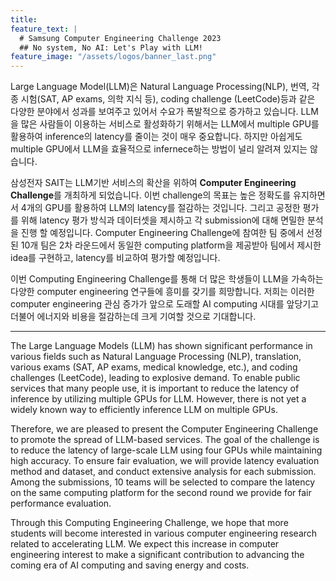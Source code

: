 ```yaml
---
title:
feature_text: |
  # Samsung Computer Engineering Challenge 2023
  ## No system, No AI: Let's Play with LLM!
feature_image: "/assets/logos/banner_last.png"
---
```


Large Language Model(LLM)은 Natural Language Processing(NLP), 번역, 각종 시험(SAT, AP exams, 의학 지식 등), coding challenge (LeetCode)등과 같은 다양한 분야에서 성과를 보여주고 있어서 수요가 폭발적으로 증가하고 있습니다. LLM을 많은 사람들이 이용하는 서비스로 활성화하기 위해서는 LLM에서 multiple GPU를 활용하여 inference의 latency를 줄이는 것이 매우 중요합니다. 하지만 아쉽게도 multiple GPU에서 LLM을 효율적으로 infernece하는 방법이 널리 알려져 있지는 않습니다.

삼성전자 SAIT는 LLM기반 서비스의 확산을 위하여 **Computer Engineering Challenge**를 개최하게 되었습니다. 이번 challenge의 목표는 높은 정확도를 유지하면서 4개의 GPU를 활용하여 LLM의 latency를 절감하는 것입니다. 그리고 공정한 평가를 위해 latency 평가 방식과 데이터셋을 제시하고 각 submission에 대해 면밀한 분석을 진행 할 예정입니다. Computer Engineering Challenge에 참여한 팀 중에서 선정된 10개 팀은 2차 라운드에서 동일한 computing platform을 제공받아 팀에서 제시한 idea를 구현하고, latency를 비교하여 평가할 예정입니다.

이번 Computing Engineering Challenge를 통해 더 많은 학생들이 LLM을 가속하는 다양한 computer engineering 연구들에 흥미를 갖기를 희망합니다. 저희는 이러한 computer engineering 관심 증가가 앞으로 도래할 AI computing 시대를 앞당기고 더불어 에너지와 비용을 절감하는데 크게 기여할 것으로 기대합니다.
<hr />
The Large Language Models (LLM) has shown significant performance in various fields such as Natural Language Processing (NLP), translation, various exams (SAT, AP exams, medical knowledge, etc.), and coding challenges (LeetCode), leading to explosive demand. To enable public services that many people use, it is important to reduce the latency of inference by utilizing multiple GPUs for LLM. However, there is not yet a widely known way to efficiently inference LLM on multiple GPUs.

Therefore, we are pleased to present the Computer Engineering Challenge to promote the spread of LLM-based services. The goal of the challenge is to reduce the latency of large-scale LLM using four GPUs while maintaining high accuracy. To ensure fair evaluation, we will provide latency evaluation method and dataset, and conduct extensive analysis for each submission. Among the submissions, 10 teams will be selected to compare the latency on the same computing platform for the second round we provide for fair performance evaluation.

Through this Computing Engineering Challenge, we hope that more students will become interested in various computer engineering research related to accelerating LLM. We expect this increase in computer engineering interest to make a significant contribution to advancing the coming era of AI computing and saving energy and costs.
